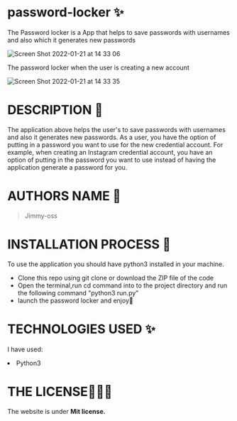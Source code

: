 # password-locker &#10024;
The Password locker is a App that helps to save passwords with usernames and also which it generates new passwords 

![Screen Shot 2022-01-21 at 14 33 06](https://user-images.githubusercontent.com/62022158/150523245-cd490393-e0b0-4909-af8a-56e88d7150b3.png)

The password locker when the user is creating a new account

![Screen Shot 2022-01-21 at 14 33 35](https://user-images.githubusercontent.com/62022158/150523428-9be38810-34ae-4abe-a251-ee482829dd1e.png)


# DESCRIPTION &#127800;

The application above helps the user's to save passwords with usernames and also it generates new passwords.
As a user, you have the option of putting in a password you want to use for the new credential account. 
For example, when creating an Instagram credential account, you have an option of putting in the password
you want to use instead of having the application generate a password for you.

# AUTHORS NAME &#129409;

> Jimmy-oss

# INSTALLATION PROCESS &#127800;
To use the application you should have python3 installed in your machine.
<ul>
<li>Clone this repo using git clone or download the ZIP file of the code</li>
<li> Open the terminal,run cd command into to the project directory and run the following command "python3 run.py"</li>
      <li>launch the password locker and enjoy🤗</li>
       </ul>
  
  # TECHNOLOGIES USED &#10024;
   I have used: 
         <li>Python3</li>
         
 # THE LICENSE👨🏾‍⚖️
The website is under <b>Mit license.</b>
